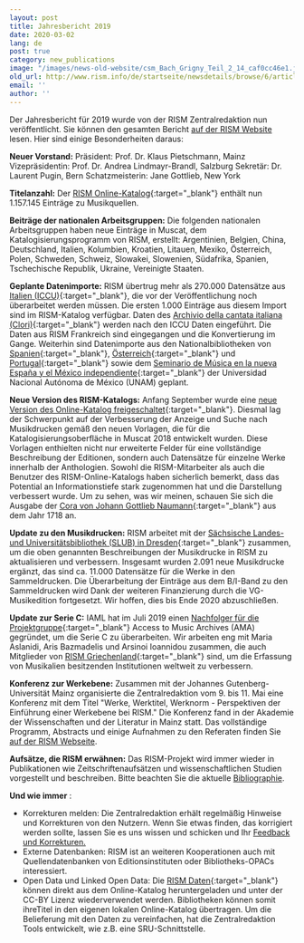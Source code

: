 ```yaml
---
layout: post
title: Jahresbericht 2019
date: 2020-03-02
lang: de
post: true
category: new_publications
image: "/images/news-old-website/csm_Bach_Grigny_Teil_2_14_caf0cc46e1.jpg"
old_url: http://www.rism.info/de/startseite/newsdetails/browse/6/article/64/the-2019-annual-report.html
email: ''
author: ''
---
```


Der Jahresbericht für 2019 wurde von der RISM Zentralredaktion nun veröffentlicht. Sie können den gesamten Bericht [auf der RISM Website](/publications/annual-reports/2019.html) lesen. Hier sind einige Besonderheiten daraus:

**Neuer Vorstand:**
Präsident: Prof. Dr. Klaus Pietschmann, Mainz
Vizepräsidentin: Prof. Dr. Andrea Lindmayr-Brandl, Salzburg
Sekretär: Dr. Laurent Pugin, Bern
Schatzmeisterin: Jane Gottlieb, New York

**Titelanzahl:** Der [RISM Online-Katalog](https://opac.rism.info/index.php?id=4){:target="_blank"} enthält nun 1.157.145 Einträge zu Musikquellen.

**Beiträge der nationalen Arbeitsgruppen:** Die folgenden nationalen Arbeitsgruppen haben neue Einträge in Muscat, dem Katalogisierungsprogramm von RISM, erstellt: Argentinien, Belgien, China, Deutschland, Italien, Kolumbien, Kroatien, Litauen, Mexiko, Österreich, Polen, Schweden, Schweiz, Slowakei, Slowenien, Südafrika, Spanien, Tschechische Republik, Ukraine, Vereinigte Staaten.

**Geplante Datenimporte:** RISM übertrug mehr als 270.000 Datensätze aus [Italien (ICCU)](https://opac.sbn.it/opacsbn/opac/iccu/avanzata.jsp){:target="_blank"}, die vor der Veröffentlichung noch überarbeitet werden müssen. Die ersten 1.000 Einträge aus diesem Import sind im RISM-Katalog verfügbar. Daten des [Archivio della cantata italiana (Clori)](http://cantataitaliana.it/){:target="_blank"} werden nach den ICCU Daten eingeführt. Die Daten aus RISM Frankreich sind eingegangen und die Konvertierung im Gange. Weiterhin sind Datenimporte aus den Nationalbibliotheken von [Spanien](http://www.bne.es/es/Inicio/index.html){:target="_blank"}, [Österreich](https://www.onb.ac.at/){:target="_blank"} und [Portugal](http://www.bnportugal.gov.pt/index.php?lang=en){:target="_blank"} sowie dem [Seminario de Música en la nueva España y el México independiente](http://www.musicat.unam.mx/){:target="_blank"} der Universidad Nacional Autónoma de México (UNAM) geplant.

**Neue Version des RISM-Katalogs:** Anfang September wurde eine [neue Version des Online-Katalog freigeschaltet](/rism_online_catalog/2019/09/09/2019-upgrade-of-the-rism-catalog.html){:target="_blank"}. Diesmal lag der Schwerpunkt auf der Verbesserung der Anzeige und Suche nach Musikdrucken gemäß den neuen Vorlagen, die für die Katalogisierungsoberfläche in Muscat 2018 entwickelt wurden. Diese Vorlagen enthielten nicht nur erweiterte Felder für eine vollständige Beschreibung der Editionen, sondern auch Datensätze für einzelne Werke innerhalb der Anthologien. Sowohl die RISM-Mitarbeiter als auch die Benutzer des RISM-Online-Katalogs haben sicherlich bemerkt, dass das Potential an Informationstiefe stark zugenommen hat und die Darstellung verbessert wurde. Um zu sehen, was wir meinen, schauen Sie sich die Ausgabe der [Cora von Johann Gottlieb Naumann](https://opac.rism.info/search?id=990046739&View=rism){:target="_blank"} aus dem Jahr 1718 an.

**Update zu den Musikdrucken:** RISM arbeitet mit der [Sächsische Landes- und Universitätsbibliothek (SLUB) in Dresden](https://www.slub-dresden.de/startseite/){:target="_blank"} zusammen, um die oben genannten Beschreibungen der Musikdrucke in RISM zu aktualisieren und verbessern. Insgesamt wurden 2.091 neue Musikdrucke ergänzt, das sind ca. 11.000 Datensätze für die Werke in den Sammeldrucken. Die Überarbeitung der Einträge aus dem B/I-Band zu den Sammeldrucken wird Dank der weiteren Finanzierung durch die VG-Musikedition fortgesetzt. Wir hoffen, dies bis Ende 2020 abzuschließen.

**Update zur Serie C:** IAML hat im Juli 2019 einen [Nachfolger für die Projektgruppe](/new_at_rism/2019/09/23/launch-of-project-group-on-rism-series-c.html){:target="_blank"} Access to Music Archives (AMA) gegründet, um die Serie C zu überarbeiten. Wir arbeiten eng mit Maria Aslanidi, Aris Bazmadelis und Arsinoi Ioannidou zusammen, die auch Mitglieder von [RISM Griechenland](/new_at_rism/2018/04/03/byzantine-music-archives-join-muscat.html){:target="_blank"} sind, um die Erfassung von Musikalien besitzenden Institutionen weltweit zu verbessern.

**Konferenz zur Werkebene:**
Zusammen mit der Johannes Gutenberg-Universität Mainz organisierte die Zentralredaktion vom 9. bis 11. Mai eine Konferenz mit dem Titel "Werke, Werktitel, Werknorm - Perspektiven der Einführung einer Werkebene bei RISM." Die Konferenz fand in der Akademie der Wissenschaften und der Literatur in Mainz statt. Das vollständige Programm, Abstracts und einige Aufnahmen zu den Referaten finden Sie [auf der RISM Webseite](/publications/conferences/work-level-2019.html).

**Aufsätze, die RISM erwähnen:** Das RISM-Projekt wird immer wieder in Publikationen wie Zeitschriftenaufsätzen und wissenschaftlichen Studien vorgestellt und beschreiben. Bitte beachten Sie die aktuelle [Bibliographie](/publications/bibliography.html).

**Und wie immer** :

- Korrekturen melden: Die Zentralredaktion erhält regelmäßig Hinweise und Korrekturen von den Nutzern. Wenn Sie etwas finden, das korrigiert werden sollte, lassen Sie es uns wissen und schicken und Ihr [Feedback und Korrekturen.](http://www.rism.info/en/service/feedback.html#c2895)
- Externe Datenbanken: RISM ist an weiteren Kooperationen auch mit Quellendatenbanken von Editionsinsti­tuten oder Bibliotheks-OPACs interessiert.
- Open Data und Linked Open Data: Die [RISM Daten](https://opac.rism.info/index.php?id=10&L=0){:target="_blank"} können direkt aus dem Online-Katalog heruntergeladen und unter der CC-BY Lizenz wiederverwendet werden. Bibliotheken können somit ihreTitel in den eigenen lokalen Online-Katalog übertragen. Um die Belieferung mit den Daten zu vereinfachen, hat die Zentralredaktion Tools entwickelt, wie z.B. eine SRU-Schnittstelle.
